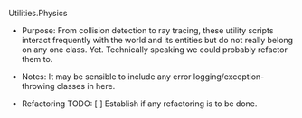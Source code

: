 Utilities.Physics

* Purpose: From collision detection to ray tracing, these utility scripts interact frequently with the world and its entities but do not really belong on any one class. Yet. Technically speaking we could probably refactor them to. 

* Notes: It may be sensible to include any error logging/exception-throwing classes in here. 

* Refactoring TODO:
    [ ] Establish if any refactoring is to be done.